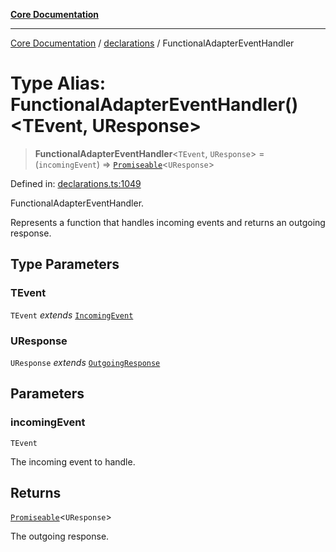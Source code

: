[**Core Documentation**](../../README.md)

***

[Core Documentation](../../README.md) / [declarations](../README.md) / FunctionalAdapterEventHandler

# Type Alias: FunctionalAdapterEventHandler()\<TEvent, UResponse\>

> **FunctionalAdapterEventHandler**\<`TEvent`, `UResponse`\> = (`incomingEvent`) => [`Promiseable`](Promiseable.md)\<`UResponse`\>

Defined in: [declarations.ts:1049](https://github.com/stonemjs/core/blob/e2200da501349da1fec304d821c002bb6d055b61/src/declarations.ts#L1049)

FunctionalAdapterEventHandler.

Represents a function that handles incoming events and returns an outgoing response.

## Type Parameters

### TEvent

`TEvent` *extends* [`IncomingEvent`](../../events/IncomingEvent/classes/IncomingEvent.md)

### UResponse

`UResponse` *extends* [`OutgoingResponse`](../../events/OutgoingResponse/classes/OutgoingResponse.md)

## Parameters

### incomingEvent

`TEvent`

The incoming event to handle.

## Returns

[`Promiseable`](Promiseable.md)\<`UResponse`\>

The outgoing response.
